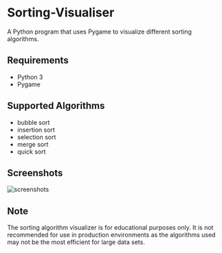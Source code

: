 # Sorting-Visualiser

A Python program that uses Pygame to visualize different sorting algorithms.

## Requirements
- Python 3
- Pygame

## Supported Algorithms
- bubble sort
- insertion sort
- selection sort
- merge sort
- quick sort

## Screenshots

![screenshots]()

## Note
The sorting algorithm visualizer is for educational purposes only. It is not recommended for use in production environments as the algorithms used may not be the most efficient for large data sets.
